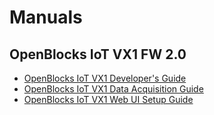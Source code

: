 # Manuals
## OpenBlocks IoT VX1 FW 2.0
- [OpenBlocks IoT VX1 Developer's Guide](./OpenBlocks_iot_VX1_Developer_Guide_v2.0.0_2016.pdf)
- [OpenBlocks IoT VX1 Data Acquisition Guide](./OpenBlocks_iot_VX1_emitter_Guide_v2.0.0_2016.pdf)
- [OpenBlocks IoT VX1 Web UI Setup Guide](./OpenBlocks_iot_VX1_WEBUI_Guide_v2.0.0_2016.pdf)

